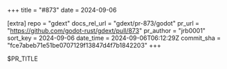 +++
title = "#873"
date = 2024-09-06

[extra]
repo = "gdext"
docs_rel_url = "gdext/pr-873/godot"
pr_url = "https://github.com/godot-rust/gdext/pull/873"
pr_author = "jrb0001"
sort_key = 2024-09-06
date_time = 2024-09-06T06:12:29Z
commit_sha = "fce7abeb71e51be0707129f13847d4f7b1842203"
+++

$PR_TITLE
